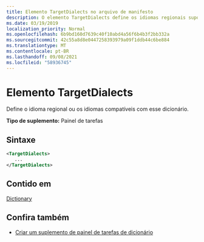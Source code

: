```yaml
---
title: Elemento TargetDialects no arquivo de manifesto
description: O elemento TargetDialects define os idiomas regionais suportados por este dicionário.
ms.date: 03/19/2019
localization_priority: Normal
ms.openlocfilehash: 6b9bd160d7639c40f10abd4a56f6b4b3f2bb332a
ms.sourcegitcommit: 42c55a8d8e0447258393979a09f1ddb44c6be884
ms.translationtype: MT
ms.contentlocale: pt-BR
ms.lasthandoff: 09/08/2021
ms.locfileid: "58936745"
---
```

# <a name="targetdialects-element"></a>Elemento TargetDialects

Define o idioma regional ou os idiomas compatíveis com esse dicionário.

**Tipo de suplemento:** Painel de tarefas

## <a name="syntax"></a>Sintaxe

```XML
<TargetDialects>
   ...
</TargetDialects>
```

## <a name="contained-in"></a>Contido em

[Dictionary](dictionary.md)

## <a name="see-also"></a>Confira também

- [Criar um suplemento de painel de tarefas de dicionário](../../word/dictionary-task-pane-add-ins.md)
